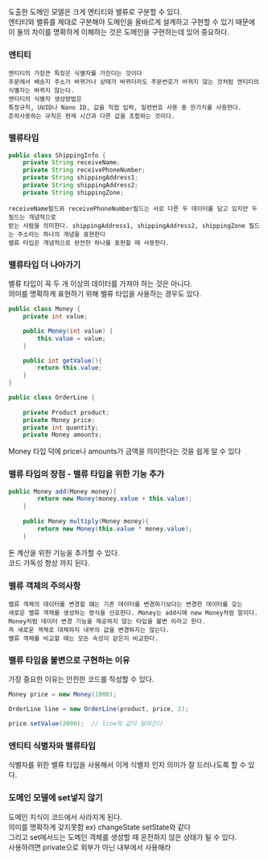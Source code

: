 도출한 도메인 모델은 크게 엔티티와 밸류로 구분할 수 있다. <br>
엔티티와 밸류를 제대로 구분해야 도메인을 올바르게 설계하고 구현할 수 있기 때문에 이 둘의 차이를 명확하게 이해하는 것은 도메인을 구현하는데 있어 중요하다. <br>


### 엔티티 
```
엔티티의 가장큰 특징은 식별자를 가진다는 것이다
주문에서 배송지 주소가 바뀌거나 상태가 바뀌더라도 주문번호가 바뀌지 않는 것처럼 엔티티의 식별자는 바뀌지 않는다.
엔티티의 식별자 생성방법은
특정규칙, UUID나 Nano ID, 값을 직접 입력, 일련번호 사용 중 한가지를 사용한다.
흔히사용하는 규칙은 현재 시간과 다른 값을 조합하는 것이다.
```


### 밸류타입

```java
public class ShippingInfo {
    private String receiveName;
    private String receivePhoneNumber;
    private String shippingAddress1;
    private String shippingAddress2;
    private String shippingZone;
```

```
receiveName필드와 receivePhoneNumber필드는 서로 다른 두 데이터를 담고 있지만 두 필드는 개념적으로
받는 사람을 의미한다. shippingAddress1, shippingAddress2, shippingZone 필드는 주소라는 하나의 개념을 표현한다
밸류 타입은 개념적으로 완전한 하나를 표현할 때 사용한다.
```


### 밸류타입 더 나아가기
밸류 타입이 꼭 두 개 이상의 데이터를 가져야 하는 것은 아니다. <br>
의미를 명확하게 표현하기 위해 밸류 타입을 사용하는 경우도 있다. <br>
```java
public class Money {
    private int value;

    public Money(int value) {
        this.value = value;
    }

    public int getValue(){
        return this.value;
    }
}

public class OrderLine {
    
    private Product product;
    private Money price;
    private int quantity;
    private Money amounts;
```
Money 타입 덕에 price나 amounts가 금액을 의미한다는 것을 쉽게 알 수 있다

### 밸류 타입의 장점 - 밸류 타입을 위한 기능 추가
```java
public Money add(Money money){
        return new Money(money.value + this.value); 
    }
    
    public Money multiply(Money money){
        return new Money(this.value * money.value);
    }
```
돈 계산을 위한 기능을 추가할 수 있다. <br>
코드 가독성 향상 까지 된다. <br>

### 밸류 객체의 주의사항
```
밸류 객체의 데이터를 변경할 떄는 기존 데이터를 변경하기보다는 변경한 데이터를 갖는
새로운 밸류 객체를 생성하는 방식을 선호한다. Money는 add시에 new Money처럼 말이다.
Money처럼 데이터 변경 기능을 제공하지 않는 타입을 불변 이라고 한다.
즉 새로운 객체로 대체하지 내부의 값을 변경하지는 않는다. 
밸류 객체를 비교할 때는 모든 속성이 같은지 비교한다.
```


### 밸류 타입을 불변으로 구현하는 이유
가장 중요한 이유는 안전한 코드를 작성할 수 있다.
```java
Money price = new Money(1000);

OrderLine line = new OrderLine(product, price, 2); 

price.setValue(2000);  // line의 값이 달라진다
```

### 엔티티 식별자와 밸류타입
식별자를 위한 밸류 타입을 사용해서 이게 식별자 인지 의미가 잘 드러나도록 할 수 있다.

### 도메인 모델에 set넣지 않기
도메인 지식이 코드에서 사라지게 된다. <br>
의미를 명확하게 갖지못함 ex) changeState setState와 같다 <br>
그리고 set메서드는 도메인 객체를 생성할 때 온전하지 않은 상태가 될 수 있다. <br>
사용하려면 private으로 외부가 아닌 내부에서 사용해라




